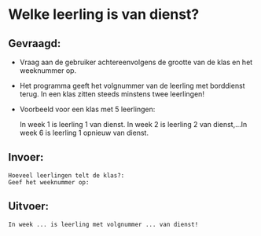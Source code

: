 # Welke leerling is van dienst?

## Gevraagd:

* Vraag aan de gebruiker achtereenvolgens de grootte van de klas en het weeknummer op. 
* Het programma geeft het volgnummer van de leerling met borddienst terug. In een klas zitten steeds minstens twee leerlingen!
* Voorbeeld voor een klas met 5 leerlingen:
 
  In week 1 is leerling 1 van dienst. In week 2 is leerling 2 van dienst,...In week 6 is leerling 1 opnieuw van dienst.

## Invoer:
```
Hoeveel leerlingen telt de klas?:
Geef het weeknummer op:
```

## Uitvoer: 

```
In week ... is leerling met volgnummer ... van dienst!
```
